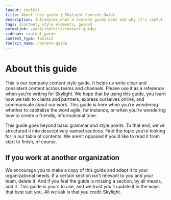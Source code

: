 ```yaml
---
layout: toolkit
title: About this guide | Skylight Content Guide
description: Introduces what a content guide does and why it's useful.
tags: [content, style elements, guide]
permalink: /work/toolkits/content-guide/
sidenav: content_guide
content_type: Toolkit
toolkit_name: content-guide
---
```


# About this guide

This is our company content style guide. It helps us write clear and consistent content across teams and channels. Please use it as a reference when you’re writing for Skylight. We hope that by using this guide, you learn how we talk to clients and partners, express ourselves online, and communicate about our work. This guide is here when you’re wondering whether to capitalize the word agile, for instance, or when you’re wondering how to create a friendly, informational tone.

This guide goes beyond basic grammar and style points. To that end, we’ve structured it into descriptively named sections. Find the topic you’re looking for in our table of contents. We aren’t opposed if you’d like to read it from start to finish, of course.

## If you work at another organization

We encourage you to make a copy of this guide and adapt it to your organizational needs. If a certain section isn’t relevant to you and your team, delete it. And if you feel the guide is missing a section, by all means, add it. This guide is yours to use, and we trust you’ll update it in the ways that best suit you. All we ask is that you credit Skylight.
